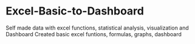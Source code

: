 # Excel-Basic-to-Dashboard
Self made data with excel functions, statistical analysis, visualization and Dashboard
 Created basic excel funtions, formulas, graphs, dashboard
